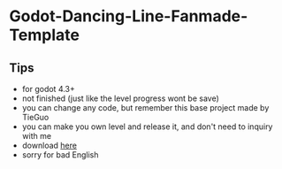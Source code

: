 # Godot-Dancing-Line-Fanmade-Template

## Tips
- for godot 4.3+
- not finished (just like the level progress wont be save)
- you can change any code, but remember this base project made by TieGuo
- you can make you own level and release it, and don't need to inquiry with me
- download [here](https://github.com/Tie-Guo/Godot-Dancing-Line-Fanmade-Template/releases)
- sorry for bad English
